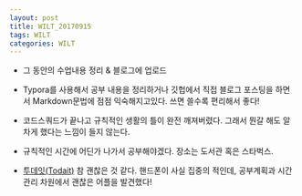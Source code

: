```yaml
---
layout: post
title: WILT_20170915
tags: WILT
categories: WILT 
---
```



- 그 동안의 수업내용 정리 & 블로그에 업로드
- Typora를 사용해서 공부 내용을 정리하거나 깃헙에서 직접 블로그 포스팅을 하면서 Markdown문법에 점점 익숙해지고있다. 쓰면 쓸수록 편리해서 좋다!

- 코드스쿼드가 끝나고 규칙적인 생활의 틀이 완전 깨져버렸다. 그래서 뭔갈 해도 알차게 했다는 느낌이 들지 않는다. 
- 규칙적인 시간에 어딘가 나가서 공부해야겠다. 장소는 도서관 혹은 스타벅스. 
- [투데잇(Todait)](https://www.facebook.com/todait/) 참 괜찮은 것 같다. 핸드폰이 사실 집중의 적인데, 공부계획과 시간관리 차원에서 괜찮은 어플을 발견했다!
